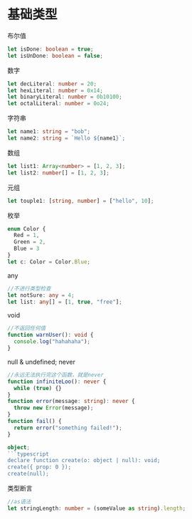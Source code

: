 # 基础类型

布尔值

```typescript
let isDone: boolean = true;
let isUnDone: boolean = false;
```

数字

```typescript
let decLiteral: number = 20;
let hexLiteral: number = 0x14;
let binaryLiteral: number = 0b10100;
let octalLiteral: number = 0o24;
```

字符串

```typescript
let name1: string = "bob";
let name2: string = `Hello ${name1}`;
```

数组

```typescript
let list1: Array<number> = [1, 2, 3];
let list2: number[] = [1, 2, 3];
```

元组

```typescript
let touple1: [string, number] = ["hello", 10];
```

枚举

```typescript
enum Color {
  Red = 1,
  Green = 2,
  Blue = 3
}
let c: Color = Color.Blue;
```

any

```typescript
//不进行类型检查
let notSure: any = 4;
let list: any[] = [1, true, "free"];
```

void

```typescript
//不返回任何值
function warnUser(): void {
  console.log("hahahaha");
}
```

null & undefined;
never

````typescript
//永远无法执行完这个函数，就是never
function infiniteLoo(): never {
  while (true) {}
}
function error(message: string): never {
  throw new Error(message);
}
function fail() {
  return error("something failed!");
}

object;
```typescript
declare function create(o: object | null): void;
create({ prop: 0 });
create(null);
````

类型断言

```typescript
//as语法
let stringLength: number = (someValue as string).length;
```
